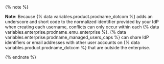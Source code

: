 {% note %}

**Note:** Because {% data variables.product.prodname_dotcom %} adds an underscore and short code to the normalized identifier provided by your IdP when creating each username, conflicts can only occur within each {% data variables.enterprise.prodname_emu_enterprise %}. {% data variables.enterprise.prodname_managed_users_caps %} can share IdP identifiers or email addresses with other user accounts on {% data variables.product.prodname_dotcom %} that are outside the enterprise.

{% endnote %}

